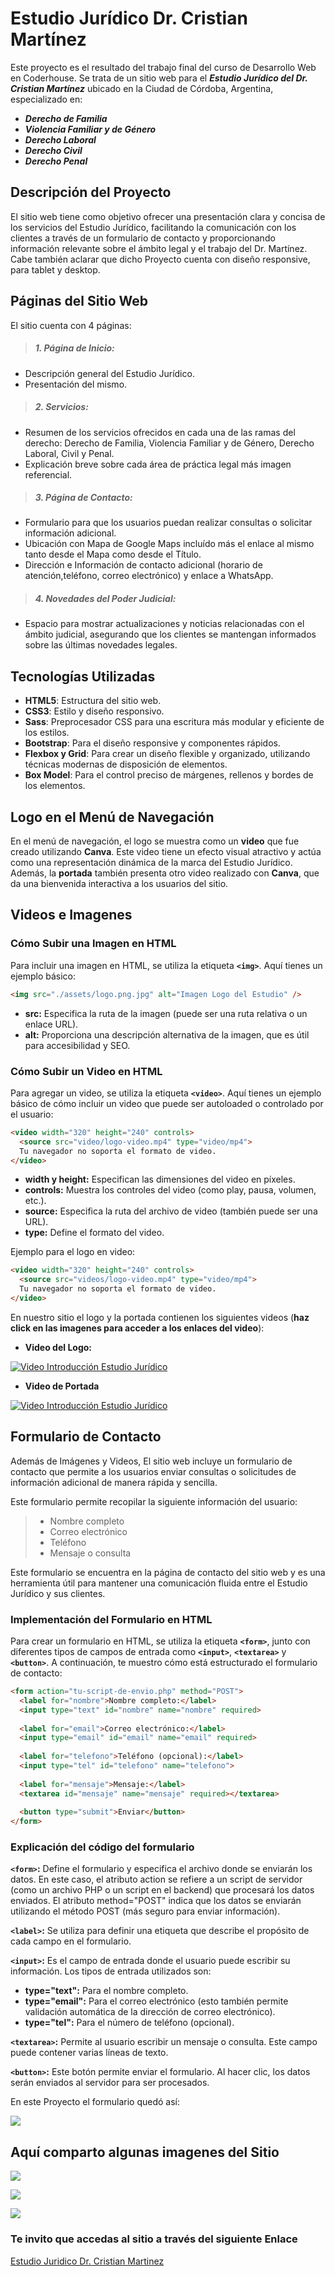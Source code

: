 # Estudio Jurídico Dr. Cristian Martínez

Este proyecto es el resultado del trabajo final del curso de Desarrollo Web en Coderhouse. Se trata de un sitio web para el ***Estudio Jurídico del Dr. Cristian Martínez*** ubicado en la Ciudad de Córdoba, Argentina, especializado en:

- ***Derecho de Familia***
- ***Violencia Familiar y de Género***
- ***Derecho Laboral***
- ***Derecho Civil***
- ***Derecho Penal***

## Descripción del Proyecto

El sitio web tiene como objetivo ofrecer una presentación clara y concisa de los servicios del Estudio Jurídico, facilitando la comunicación con los clientes a través de un formulario de contacto y proporcionando información relevante sobre el ámbito legal y el trabajo del Dr. Martínez.
Cabe también aclarar que dicho Proyecto cuenta con diseño responsive, para tablet y desktop.

## Páginas del Sitio Web

El sitio cuenta con 4 páginas:

> ##### 1. **Página de Inicio:**
   - Descripción general del Estudio Jurídico.
   - Presentación del mismo.

> ##### 2. **Servicios:**
   - Resumen de los servicios ofrecidos en cada una de las ramas del derecho: Derecho de Familia, Violencia Familiar y de Género, Derecho Laboral, Civil y Penal.
   - Explicación breve sobre cada área de práctica legal más imagen referencial.

> ##### 3. **Página de Contacto:**
   - Formulario para que los usuarios puedan realizar consultas o solicitar información adicional.
   - Ubicación con Mapa de Google Maps incluído más el enlace al mismo tanto desde el Mapa como desde el Título.
   - Dirección e Información de contacto adicional (horario de atención,teléfono, correo electrónico) y enlace a WhatsApp.

> ##### 4. **Novedades del Poder Judicial:**
   - Espacio para mostrar actualizaciones y noticias relacionadas con el ámbito judicial, asegurando que los clientes se mantengan informados sobre las últimas novedades legales.

## Tecnologías Utilizadas

- **HTML5**: Estructura del sitio web.
- **CSS3**: Estilo y diseño responsivo.
- **Sass**: Preprocesador CSS para una escritura más modular y eficiente de los estilos.
- **Bootstrap**: Para el diseño responsive y componentes rápidos.
- **Flexbox y Grid**: Para crear un diseño flexible y organizado, utilizando técnicas modernas de disposición de elementos.
- **Box Model**: Para el control preciso de márgenes, rellenos y bordes de los elementos.

## Logo en el Menú de Navegación

En el menú de navegación, el logo se muestra como un **video** que fue creado utilizando **Canva**. Este video tiene un efecto visual atractivo y actúa como una representación dinámica de la marca del Estudio Jurídico. Además, la **portada** también presenta otro video realizado con **Canva**, que da una bienvenida interactiva a los usuarios del sitio.

## Videos e Imagenes

### Cómo Subir una Imagen en HTML

Para incluir una imagen en HTML, se utiliza la etiqueta **`<img>`**. Aquí tienes un ejemplo básico:
```html
<img src="./assets/logo.png.jpg" alt="Imagen Logo del Estudio" />
```

- **src:** Especifica la ruta de la imagen (puede ser una ruta relativa o un enlace URL).
- **alt:** Proporciona una descripción alternativa de la imagen, que es útil para accesibilidad y SEO.

### Cómo Subir un Video en HTML

Para agregar un video, se utiliza la etiqueta **`<video>`**. Aquí tienes un ejemplo básico de cómo incluir un video que puede ser autoloaded o controlado por el usuario:
```html
<video width="320" height="240" controls>
  <source src="video/logo-video.mp4" type="video/mp4">
  Tu navegador no soporta el formato de video.
</video>
```

- **width y height:** Especifican las dimensiones del video en píxeles.
- **controls:** Muestra los controles del video (como play, pausa, volumen, etc.).
- **source:** Especifica la ruta del archivo de video (también puede ser una URL).
- **type:** Define el formato del video.
  
Ejemplo para el logo en video:
```html
<video width="320" height="240" controls>
  <source src="videos/logo-video.mp4" type="video/mp4">
  Tu navegador no soporta el formato de video.
</video>
```

En nuestro sitio el logo y la portada contienen los siguientes videos (**haz click en las imagenes para acceder a los enlaces del video**):

- **Video del Logo:**

[![Video Introducción Estudio Jurídico](./assets/img-logo.png)](https://drive.google.com/file/d/1790N2zcJidXwYbPY7QEXctXXvm3sGnlE/view?usp=sharing)

- **Video de Portada**

[![Video Introducción Estudio Jurídico](./assets/img-portada.png)](https://drive.google.com/file/d/1JrFvCvm6fNiMlEzSkBMAVmH80tP8kQkB/view?usp=sharing)

## Formulario de Contacto

Además de Imágenes y Videos, El sitio web  incluye un formulario de contacto que permite a los usuarios enviar consultas o solicitudes de información adicional de manera rápida y sencilla.

Este formulario permite recopilar la siguiente información del usuario:

>- Nombre completo
>- Correo electrónico
>- Teléfono
>- Mensaje o consulta
  
Este formulario se encuentra en la página de contacto del sitio web y es una herramienta útil para mantener una comunicación fluida entre el Estudio Jurídico y sus clientes.

### Implementación del Formulario en HTML

Para crear un formulario en HTML, se utiliza la etiqueta **`<form>`**, junto con diferentes tipos de campos de entrada como **`<input>`**, **`<textarea>`** y **`<button>`**. A continuación, te muestro cómo está estructurado el formulario de contacto:

```html
<form action="tu-script-de-envio.php" method="POST">
  <label for="nombre">Nombre completo:</label>
  <input type="text" id="nombre" name="nombre" required>
  
  <label for="email">Correo electrónico:</label>
  <input type="email" id="email" name="email" required>
  
  <label for="telefono">Teléfono (opcional):</label>
  <input type="tel" id="telefono" name="telefono">
  
  <label for="mensaje">Mensaje:</label>
  <textarea id="mensaje" name="mensaje" required></textarea>
  
  <button type="submit">Enviar</button>
</form>
```

### Explicación del código del formulario

**`<form>`:** Define el formulario y especifica el archivo donde se enviarán los datos. En este caso, el atributo action se refiere a un script de servidor (como un archivo PHP o un script en el backend) que procesará los datos enviados. El atributo method="POST" indica que los datos se enviarán utilizando el método POST (más seguro para enviar información).

**`<label>`:** Se utiliza para definir una etiqueta que describe el propósito de cada campo en el formulario.

**`<input>`:** Es el campo de entrada donde el usuario puede escribir su información. Los tipos de entrada utilizados son:

- **type="text":** Para el nombre completo.
- **type="email":** Para el correo electrónico (esto también permite validación automática de la dirección de correo electrónico).
- **type="tel":** Para el número de teléfono (opcional).
  
**`<textarea>`:** Permite al usuario escribir un mensaje o consulta. Este campo puede contener varias líneas de texto.

**`<button>`:** Este botón permite enviar el formulario. Al hacer clic, los datos serán enviados al servidor para ser procesados.

En este Proyecto el formulario quedó así:

![](./assets/print3.png)

## Aquí comparto algunas imagenes del Sitio

![](./assets/print1.png)

![](./assets/print2.png)

![](./assets/print4.png)
  
### Te invito que accedas al sitio a través del siguiente Enlace

[Estudio Juridico Dr. Cristian Martinez](https://mafetech24.github.io/3ra-entrega-cjweb/)